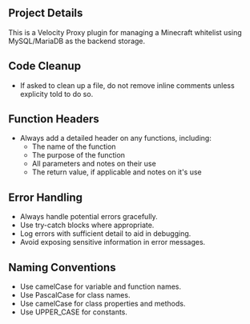 ## Project Details
This is a Velocity Proxy plugin for managing a Minecraft whitelist using MySQL/MariaDB as the backend storage.

## Code Cleanup
- If asked to clean up a file, do not remove inline comments unless explicity told to do so.

## Function Headers
- Always add a detailed header on any functions, including:
    - The name of the function
    - The purpose of the function
    - All parameters and notes on their use
    - The return value, if applicable and notes on it's use

## Error Handling
- Always handle potential errors gracefully.
- Use try-catch blocks where appropriate.
- Log errors with sufficient detail to aid in debugging.
- Avoid exposing sensitive information in error messages.

## Naming Conventions
- Use camelCase for variable and function names.
- Use PascalCase for class names.
- Use camelCase for class properties and methods.
- Use UPPER_CASE for constants.